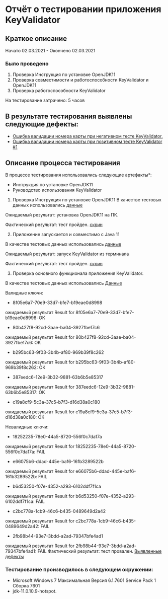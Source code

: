 # Отчёт о тестировании приложения KeyValidator

## Краткое описание

Начато 02.03.2021 - Окончено 02.03.2021


### Было проведено

1. Проверка Инструкция по установке OpenJDK11
2. Проверка совместимости и работоспособности KeyValidator и OpenJDK11
3. Проверка работоспособности KeyValidator

На тестирование затрачено: 5 часов

## <a id="bag"/> В результате тестирования выявлены следующие дефекты:

* [Ошибка валидации номера карты при негативном тесте KeyValidator.](https://github.com/Sergei-Lychagin/jhomeworks-Z1-/issues/2#issue-820176305)
* [Ошибка валидации номера карты при позитивном тесте KeyValidator #1](https://github.com/Sergei-Lychagin/jhomeworks-Z1-/issues/1#issue-820169270)

## Описание процесса тестирования

В процессе тестирования использовались следующие артефакты*:

* Инструкция по установке OpenJDK11
* Руководство использования KeyValidator

1. Проверка Инструкция по установке OpenJDK11
 В качестве тестовых данных использовались [данные](openjdk11-manual.md)
 
 Ожидаемый результат: установка OpenJDK11 на ПК.
 
 Фактический результат: тест пройден. [скрин](https://github.com/Sergei-Lychagin/jhomeworks-Z1-/blob/master/pic/Resalt_jdk.png)

2. Приложение запускается и совместимо с Java 11

В качестве тестовых данных использовались [данные](user-manual.md)
 
Ожидаемый результат: запуск KeyValidator из терминала
 
Фактический результат: тест пройден. [скрин](https://github.com/Sergei-Lychagin/jhomeworks-Z1-/blob/master/pic/%D0%92%D0%B0%D0%BB%D0%B8%D0%B4.%D0%BA%D0%BB%D1%8E%D1%87_1.png)

3. Проверка основного функционала приложения KeyValidator.

В качестве тестовых данных использовались  [Данные](user-manual.md)

Валидные ключи:

* 8f05e6a7-70e9-33d7-bfe7-b19eae0d8998

ожидаемый результат Result for 8f05e6a7-70e9-33d7-bfe7-b19eae0d8998: OK

* 80b427f8-92cd-3aae-ba04-3927fbe17c6

ожидаемый результат Result for 80b427f8-92cd-3aae-ba04-3927fbe17c6: OK

* b295bc63-9f03-3b4b-af80-969b39f8c262

ожидаемый результат Result for b295bc63-9f03-3b4b-af80-969b39f8c262: OK

* 387eedc6-12e9-3b32-9881-63b6b5e85317

ожидаемый результат Result for 387eedc6-12e9-3b32-9881-63b6b5e85317: OK

* c19a8cf9-5c3a-37c5-b7f3-d16d38a0c180

ожидаемый результат Result for c19a8cf9-5c3a-37c5-b7f3-d16d38a0c180: OK

Невалидные ключи:

* 18252235-78e0-44a5-8720-556f0c7da17a

ожидаемый результат Result for 18252235-78e0-44a5-8720-556f0c7da17a: FAIL

* e66075b6-ddad-445e-baf6-161b3289522b

ожидаемый результат Result for e66075b6-ddad-445e-baf6-161b3289522b: FAIL

* b6d53250-f07e-4352-a293-6102ddf7f1ca

ожидаемый результат Result for b6d53250-f07e-4352-a293-6102ddf7f1ca: FAIL

* c2bc778a-1cb9-46c6-b435-0489649d2a42

ожидаемый результат Result for c2bc778a-1cb9-46c6-b435-0489649d2a42: FAIL

* 2fb98b44-93e7-3bdd-a2ad-79347bfe4ad1

ожидаемый результат Result for 2fb98b44-93e7-3bdd-a2ad-79347bfe4ad1: FAIL
Фактический результат: тест провален. 
[Выявленные дефекты](#bag)

### Тестирование производилось в следующем окружении:

* Microsoft Windows 7 Максимальная Версия 6.1.7601 Service Pack 1 Сборка 7601
* jdk-11.0.10.9-hotspot.
